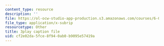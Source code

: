 ```yaml
---
content_type: resource
description: ''
file: https://ol-ocw-studio-app-production.s3.amazonaws.com/courses/6-034-artificial-intelligence-fall-2010/cf2e02da5fce8f940ab0b9095e57419a_PNKj529yY5c.srt
file_type: application/x-subrip
resourcetype: Other
title: 3play caption file
uid: cf2e02da-5fce-8f94-0ab0-b9095e57419a
---
```


